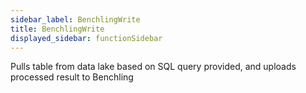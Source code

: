 ```yaml
---
sidebar_label: BenchlingWrite
title: BenchlingWrite
displayed_sidebar: functionSidebar
---
```


Pulls table from data lake based on SQL query provided, and uploads processed result to Benchling

